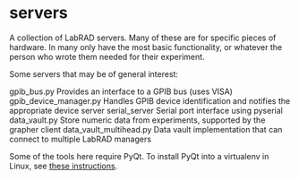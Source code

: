 # servers

A collection of LabRAD servers.  Many of these are for specific pieces of hardware.  In many only 
have the most basic functionality, or whatever the person who wrote them needed for their experiment.

Some servers that may be of general interest:

gpib_bus.py                 Provides an interface to a GPIB bus (uses VISA)
gpib_device_manager.py      Handles GPIB device identification and notifies the appropriate device server 
serial_server               Serial port interface using pyserial
data_vault.py               Store numeric data from experiments, supported by the grapher client
data_vault_multihead.py     Data vault implementation that can connect to multiple LabRAD managers

Some of the tools here require PyQt.
To install PyQt into a virtualenv in Linux, see [these instructions](https://docs.google.com/document/d/1PR0Xm6NqutMZs00Dt8U4CWlamVYgWxH52_8r-8apnVE/).

